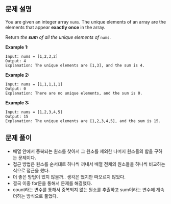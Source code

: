 ## 문제 설명

You are given an integer array `nums`. The unique elements of an array are the elements that appear **exactly once** in the array.

Return *the **sum** of all the unique elements of* `nums`.

**Example 1:**

```
Input: nums = [1,2,3,2]
Output: 4
Explanation: The unique elements are [1,3], and the sum is 4.

```

**Example 2:**

```
Input: nums = [1,1,1,1,1]
Output: 0
Explanation: There are no unique elements, and the sum is 0.

```

**Example 3:**

```
Input: nums = [1,2,3,4,5]
Output: 15
Explanation: The unique elements are [1,2,3,4,5], and the sum is 15.
```

## 문제 풀이

- 배열 안에서 중복되는 원소를 찾아서 그 원소를 제외한 나머지 원소들의 합을 구하는 문제이다.
- 접근 방법은 원소를 순서대로 하나씩 꺼내서 배열 전체의 원소들을 하나씩 비교하는 식으로 접근을 했다.
- 더 좋은 방법이 있지 않을까.. 생각은 했지만 떠오르지 않았다.
- 결국 이중 for문을 통해서 문제를 해결했다.
- count라는 변수를 통해서 중복되지 않는 원소를 추출하고 sum이라는 변수에 계속 더하는 방식으로 풀었다.

